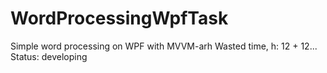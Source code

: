 # WordProcessingWpfTask

Simple word processing on WPF with MVVM-arh
Wasted time, h: 12 + 12...
Status: developing
